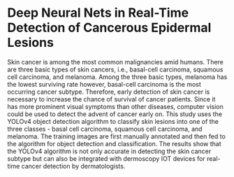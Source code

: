 # Deep Neural Nets in Real-Time Detection of Cancerous Epidermal Lesions
Skin cancer is among the most common malignancies amid humans. There are three basic types of skin cancers, i.e., basal-cell carcinoma, squamous cell carcinoma, and melanoma. Among the three basic types, melanoma has the lowest surviving rate however, basal-cell carcinoma is the most occurring cancer subtype. Therefore, early detection of skin cancer is necessary to increase the chance of survival of cancer patients. Since it has more prominent visual symptoms than other diseases, computer vision could be used to detect the advent of cancer early on. This study uses the YOLOv4 object detection algorithm to classify skin lesions into one of the three classes - basal cell carcinoma, squamous cell carcinoma, and melanoma. The training images are first manually annotated and then fed to the algorithm for object detection and classification. The results show that the YOLOv4 algorithm is not only accurate in detecting the skin cancer subtype but can also be integrated with dermoscopy IOT devices for real-time cancer detection by dermatologists.
